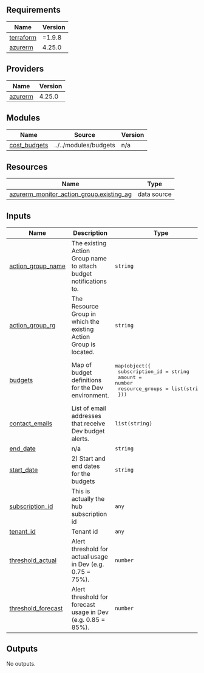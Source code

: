 <!-- BEGIN_TF_DOCS -->
## Requirements

| Name | Version |
|------|---------|
| <a name="requirement_terraform"></a> [terraform](#requirement\_terraform) | =1.9.8 |
| <a name="requirement_azurerm"></a> [azurerm](#requirement\_azurerm) | 4.25.0 |

## Providers

| Name | Version |
|------|---------|
| <a name="provider_azurerm"></a> [azurerm](#provider\_azurerm) | 4.25.0 |

## Modules

| Name | Source | Version |
|------|--------|---------|
| <a name="module_cost_budgets"></a> [cost\_budgets](#module\_cost\_budgets) | ../../modules/budgets | n/a |

## Resources

| Name | Type |
|------|------|
| [azurerm_monitor_action_group.existing_ag](https://registry.terraform.io/providers/hashicorp/azurerm/4.25.0/docs/data-sources/monitor_action_group) | data source |

## Inputs

| Name | Description | Type | Default | Required |
|------|-------------|------|---------|:--------:|
| <a name="input_action_group_name"></a> [action\_group\_name](#input\_action\_group\_name) | The existing Action Group name to attach budget notifications to. | `string` | n/a | yes |
| <a name="input_action_group_rg"></a> [action\_group\_rg](#input\_action\_group\_rg) | The Resource Group in which the existing Action Group is located. | `string` | n/a | yes |
| <a name="input_budgets"></a> [budgets](#input\_budgets) | Map of budget definitions for the Dev environment. | <pre>map(object({<br/>    subscription_id = string<br/>    amount          = number<br/>    resource_groups = list(string)<br/>  }))</pre> | `{}` | no |
| <a name="input_contact_emails"></a> [contact\_emails](#input\_contact\_emails) | List of email addresses that receive Dev budget alerts. | `list(string)` | <pre>[<br/>  "ALZ4LS@justice.gov.uk"<br/>]</pre> | no |
| <a name="input_end_date"></a> [end\_date](#input\_end\_date) | n/a | `string` | `"2026-03-31T00:00:00Z"` | no |
| <a name="input_start_date"></a> [start\_date](#input\_start\_date) | 2) Start and end dates for the budgets | `string` | `"2025-04-01T00:00:00Z"` | no |
| <a name="input_subscription_id"></a> [subscription\_id](#input\_subscription\_id) | This is actually the hub subscription id | `any` | n/a | yes |
| <a name="input_tenant_id"></a> [tenant\_id](#input\_tenant\_id) | Tenant id | `any` | n/a | yes |
| <a name="input_threshold_actual"></a> [threshold\_actual](#input\_threshold\_actual) | Alert threshold for actual usage in Dev (e.g. 0.75 = 75%). | `number` | `0.75` | no |
| <a name="input_threshold_forecast"></a> [threshold\_forecast](#input\_threshold\_forecast) | Alert threshold for forecast usage in Dev (e.g. 0.85 = 85%). | `number` | `0.85` | no |

## Outputs

No outputs.
<!-- END_TF_DOCS -->
